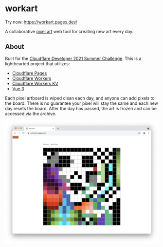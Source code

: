 # workart

Try now: https://workart.pages.dev/

A collaborative [pixel art](https://en.wikipedia.org/wiki/Pixel_art) web tool for creating new art every day.

## About

Built for the [Cloudflare Developer 2021
Summer Challenge](https://challenge.developers.cloudflare.com/). This is a lighthearted project that utilizes:

- [Cloudflare Pages](https://pages.cloudflare.com/)
- [Cloudflare Workers](https://workers.cloudflare.com/)
- [Cloudflare Workers KV](https://www.cloudflare.com/products/workers-kv/)
- [Vue 3](https://v3.vuejs.org/)

Each pixel artboard is wiped clean each day, and anyone can add pixels to the board. There is no guarantee your pixel will stay the same and each new day resets the board. After the day has passed, the art is frozen and can be accessed via the archive.

![](screenshot.png)
